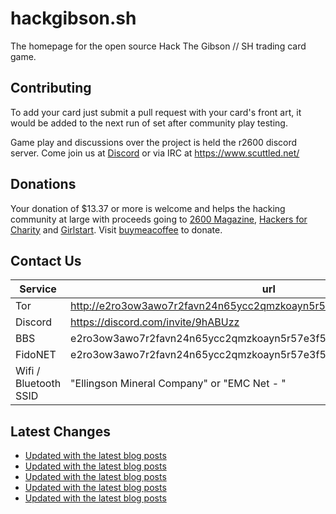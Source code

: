 # hackgibson.sh
The homepage for the open source Hack The Gibson // SH trading card game.


## Contributing

To add your card just submit a pull request with your card's front art, it would be added to the next run of set after community play testing.

Game play and discussions over the project is held the r2600 discord server. Come join us at [Discord](https://discord.com/invite/9hABUzz) or via IRC at https://www.scuttled.net/


## Donations

Your donation of $13.37 or more is welcome and helps the hacking community at large with proceeds going to [2600 Magazine](https://2600.com/), [Hackers for Charity](https://hackersforcharity.org) and [Girlstart](https://girlstart.org).  Visit [buymeacoffee](https://www.buymeacoffee.com/hackgibson.sh) to donate.


## Contact Us

Service | url
-|-
Tor | http://e2ro3ow3awo7r2favn24n65ycc2qmzkoayn5r57e3f56nvjwdcgg32ad.onion
Discord | https://discord.com/invite/9hABUzz
BBS | e2ro3ow3awo7r2favn24n65ycc2qmzkoayn5r57e3f56nvjwdcgg32ad.onion:23
FidoNET | e2ro3ow3awo7r2favn24n65ycc2qmzkoayn5r57e3f56nvjwdcgg32ad.onion:24554
Wifi / Bluetooth SSID | "Ellingson Mineral Company" or "EMC Net - <fidonet address>"

## Latest Changes
<!-- BLOG-POST-LIST:START -->
- [Updated with the latest blog posts](https://github.com/DFW2600/hackgibson.sh/commit/eb93333c29d11caa939882a35a64a25e4011a7a0)
- [Updated with the latest blog posts](https://github.com/DFW2600/hackgibson.sh/commit/93c6c8c3e1b18e63a77e4956954236cbc7f3327f)
- [Updated with the latest blog posts](https://github.com/DFW2600/hackgibson.sh/commit/5ae19af81721d58efe58389e1aa1b4d80ec8d969)
- [Updated with the latest blog posts](https://github.com/DFW2600/hackgibson.sh/commit/f1ec2deab95120805442602b8d479b1374c9a35d)
- [Updated with the latest blog posts](https://github.com/DFW2600/hackgibson.sh/commit/843e7bb0c01e9ef320f804e93e1786e8a55072ed)
<!-- BLOG-POST-LIST:END -->
